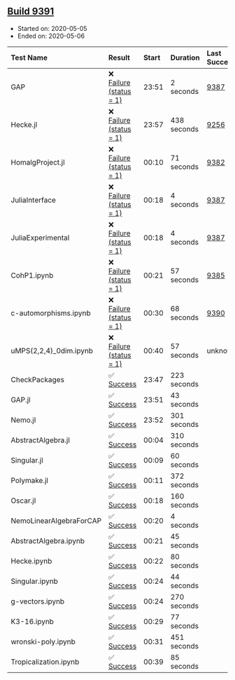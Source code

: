 ## [Build 9391](https://oscarci.mathematik.uni-kl.de/job/oscar/9391/)

* Started on: 2020-05-05
* Ended on: 2020-05-06

| Test Name    | Result | Start | Duration | Last Success | First Failure |
|:-------------|:-------|:------|:---------|:-------------|:--------------|
| GAP | ❌ [Failure (status = 1)](https://oscarci.mathematik.uni-kl.de/job/oscar/9391/artifact/logs/build-9391/GAP.log) | 23:51 | 2 seconds | [9387](https://oscarci.mathematik.uni-kl.de/job/oscar/9387/) | [9388](https://oscarci.mathematik.uni-kl.de/job/oscar/9388/) |
| Hecke.jl | ❌ [Failure (status = 1)](https://oscarci.mathematik.uni-kl.de/job/oscar/9391/artifact/logs/build-9391/Hecke.jl.log) | 23:57 | 438 seconds | [9256](https://oscarci.mathematik.uni-kl.de/job/oscar/9256/) | [9257](https://oscarci.mathematik.uni-kl.de/job/oscar/9257/) |
| HomalgProject.jl | ❌ [Failure (status = 1)](https://oscarci.mathematik.uni-kl.de/job/oscar/9391/artifact/logs/build-9391/HomalgProject.jl.log) | 00:10 | 71 seconds | [9382](https://oscarci.mathematik.uni-kl.de/job/oscar/9382/) | [9383](https://oscarci.mathematik.uni-kl.de/job/oscar/9383/) |
| JuliaInterface | ❌ [Failure (status = 1)](https://oscarci.mathematik.uni-kl.de/job/oscar/9391/artifact/logs/build-9391/JuliaInterface.log) | 00:18 | 4 seconds | [9387](https://oscarci.mathematik.uni-kl.de/job/oscar/9387/) | [9388](https://oscarci.mathematik.uni-kl.de/job/oscar/9388/) |
| JuliaExperimental | ❌ [Failure (status = 1)](https://oscarci.mathematik.uni-kl.de/job/oscar/9391/artifact/logs/build-9391/JuliaExperimental.log) | 00:18 | 4 seconds | [9387](https://oscarci.mathematik.uni-kl.de/job/oscar/9387/) | [9388](https://oscarci.mathematik.uni-kl.de/job/oscar/9388/) |
| CohP1.ipynb | ❌ [Failure (status = 1)](https://oscarci.mathematik.uni-kl.de/job/oscar/9391/artifact/logs/build-9391/CohP1.ipynb.log) | 00:21 | 57 seconds | [9385](https://oscarci.mathematik.uni-kl.de/job/oscar/9385/) | [9386](https://oscarci.mathematik.uni-kl.de/job/oscar/9386/) |
| c-automorphisms.ipynb | ❌ [Failure (status = 1)](https://oscarci.mathematik.uni-kl.de/job/oscar/9391/artifact/logs/build-9391/c-automorphisms.ipynb.log) | 00:30 | 68 seconds | [9390](https://oscarci.mathematik.uni-kl.de/job/oscar/9390/) | [9391](https://oscarci.mathematik.uni-kl.de/job/oscar/9391/) |
| uMPS(2,2,4)_0dim.ipynb | ❌ [Failure (status = 1)](https://oscarci.mathematik.uni-kl.de/job/oscar/9391/artifact/logs/build-9391/uMPS-2-2-4-_0dim.ipynb.log) | 00:40 | 57 seconds | unknown | unknown |
| CheckPackages | ✅ [Success](https://oscarci.mathematik.uni-kl.de/job/oscar/9391/artifact/logs/build-9391/CheckPackages.log) | 23:47 | 223 seconds |  |  |
| GAP.jl | ✅ [Success](https://oscarci.mathematik.uni-kl.de/job/oscar/9391/artifact/logs/build-9391/GAP.jl.log) | 23:51 | 43 seconds |  |  |
| Nemo.jl | ✅ [Success](https://oscarci.mathematik.uni-kl.de/job/oscar/9391/artifact/logs/build-9391/Nemo.jl.log) | 23:52 | 301 seconds |  |  |
| AbstractAlgebra.jl | ✅ [Success](https://oscarci.mathematik.uni-kl.de/job/oscar/9391/artifact/logs/build-9391/AbstractAlgebra.jl.log) | 00:04 | 310 seconds |  |  |
| Singular.jl | ✅ [Success](https://oscarci.mathematik.uni-kl.de/job/oscar/9391/artifact/logs/build-9391/Singular.jl.log) | 00:09 | 60 seconds |  |  |
| Polymake.jl | ✅ [Success](https://oscarci.mathematik.uni-kl.de/job/oscar/9391/artifact/logs/build-9391/Polymake.jl.log) | 00:11 | 372 seconds |  |  |
| Oscar.jl | ✅ [Success](https://oscarci.mathematik.uni-kl.de/job/oscar/9391/artifact/logs/build-9391/Oscar.jl.log) | 00:18 | 160 seconds |  |  |
| NemoLinearAlgebraForCAP | ✅ [Success](https://oscarci.mathematik.uni-kl.de/job/oscar/9391/artifact/logs/build-9391/NemoLinearAlgebraForCAP.log) | 00:20 | 4 seconds |  |  |
| AbstractAlgebra.ipynb | ✅ [Success](https://oscarci.mathematik.uni-kl.de/job/oscar/9391/artifact/logs/build-9391/AbstractAlgebra.ipynb.log) | 00:21 | 45 seconds |  |  |
| Hecke.ipynb | ✅ [Success](https://oscarci.mathematik.uni-kl.de/job/oscar/9391/artifact/logs/build-9391/Hecke.ipynb.log) | 00:22 | 80 seconds |  |  |
| Singular.ipynb | ✅ [Success](https://oscarci.mathematik.uni-kl.de/job/oscar/9391/artifact/logs/build-9391/Singular.ipynb.log) | 00:24 | 44 seconds |  |  |
| g-vectors.ipynb | ✅ [Success](https://oscarci.mathematik.uni-kl.de/job/oscar/9391/artifact/logs/build-9391/g-vectors.ipynb.log) | 00:24 | 270 seconds |  |  |
| K3-16.ipynb | ✅ [Success](https://oscarci.mathematik.uni-kl.de/job/oscar/9391/artifact/logs/build-9391/K3-16.ipynb.log) | 00:29 | 77 seconds |  |  |
| wronski-poly.ipynb | ✅ [Success](https://oscarci.mathematik.uni-kl.de/job/oscar/9391/artifact/logs/build-9391/wronski-poly.ipynb.log) | 00:31 | 451 seconds |  |  |
| Tropicalization.ipynb | ✅ [Success](https://oscarci.mathematik.uni-kl.de/job/oscar/9391/artifact/logs/build-9391/Tropicalization.ipynb.log) | 00:39 | 85 seconds |  |  |
